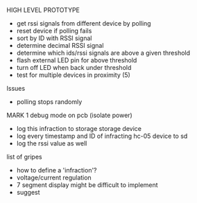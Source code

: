
HIGH LEVEL PROTOTYPE
- get rssi signals from different device by polling
- reset device if polling fails
- sort by ID with RSSI signal
- determine decimal RSSI signal
- determine which ids/rssi signals are above a given threshold
- flash external LED pin for above threshold
- turn off LED when back under threshold
- test for multiple devices in proximity (5)


Issues
- polling stops randomly

MARK 1
debug mode on pcb (isolate power)

- log this infraction to storage
storage device
- log every timestamp and ID of infracting hc-05 device to sd
- log the rssi value as well


list of gripes
- how to define a 'infraction'?
- voltage/current regulation
- 7 segment display might be difficult to implement
- suggest
